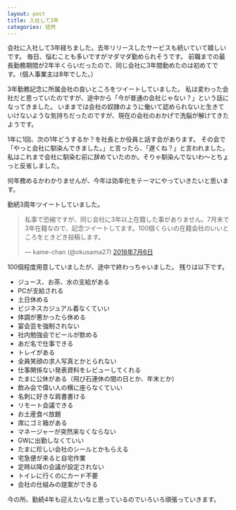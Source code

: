 ```yaml
---
layout: post
title: 入社して3年
categories: 徒然
---
```


会社に入社して3年経ちました。去年リリースしたサービスも続いていて嬉しいです。
毎日、悩むことも多いですがマダマダ勤められそうです。
前職までの最長勤務期間が2年半くらいだったので、同じ会社に3年間勤めたのは初めてです。（個人事業主は8年でした。）

3年勤務記念に所属会社の良いところをツイートしていました。
私は変わった会社だと思っていたのですが、途中から「今が普通の会社じゃない？」という話になってきました。
いままでは会社の奴隷のように働いて認められないと生きていけないような気持ちだったのですが、現在の会社のおかげで洗脳が解けてきたようです。

1年に1回、次の1年どうするか？を社長とか役員と話す会があります。
その会で「やっと会社に馴染んできました。」と言ったら、「遅くね？」と言われました。
私はこれまで会社に馴染む前に辞めていたのか。そりゃ馴染んでないわ〜とちょっと反省しました。

何年務めるかわかりませんが、今年は効率化をテーマにやっていきたいと思います。

勤続3周年ツイートしていました。

<blockquote class="twitter-tweet" data-lang="ja"><p lang="ja" dir="ltr">私事で恐縮ですが、同じ会社に3年以上在籍した事がありません。7月末で3年在籍なので、記念ツイートしてます。100個くらいの在籍会社のいいところをときどき投稿します。</p>&mdash; kame-chan (@okusama27) <a href="https://twitter.com/okusama27/status/1015092198562361345?ref_src=twsrc%5Etfw">2018年7月6日</a></blockquote>
<script async src="https://platform.twitter.com/widgets.js" charset="utf-8"></script>

100個程度用意していましたが、途中で終わっちゃいました。
残りは以下です。

- ジュース、お茶、水の支給がある
- PCが支給される
- 土日休める
- ビジネスカジュアル着なくていい
- 体調が悪かったら休める
- 宴会芸を強制されない
- 社内勉強会でビールが飲める
- あだ名で仕事できる
- トレイがある
- 全員笑顔の求人写真とかとられない
- 仕事関係ない発表資料をレビューしてくれる
- たまに公休がある（飛び石連休の間の日とか、年末とか）
- 飲み会で偉い人の横に座らなくていい
- 名刺に好きな肩書書ける
- リモート会議できる
- お土産食べ放題
- 席にゴミ箱がある
- マネージャーが突然来なくならない
- GWに出勤しなくていい
- たまに珍しい会社のシールとかもらえる
- 宅急便が来ると自宅作業
- 定時以降の会議が設定されない
- トイレに行くのにカード不要
- 会社の仕組みの提案ができる

今の所、勤続4年も迎えたいなと思っているのでいろいろ頑張っていきます。
